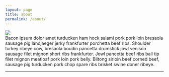 ```yaml
---
layout: page
title: about
permalink: /about/
---
```


<img class="col one right" src="/img/prof_pic.jpg">

<br/>
Bacon ipsum dolor amet turducken ham hock salami pork pork loin bresaola sausage pig landjaeger jerky frankfurter porchetta beef ribs.
Shoulder turkey ribeye cow, bresaola boudin pancetta drumstick jowl venison sausage filet mignon short ribs frankfurter. Jowl pancetta
beef ribs ball tip filet mignon meatloaf pork loin pork belly. Biltong sirloin beef corned beef, sausage pig turducken pork chop spare
ribs brisket swine doner ribeye.


<br/>
<hr/>
<br/>
<span class="contacticon center">
	<a href="mailto:loganjtheodore@gmail.com"><i class="fa fa-envelope-square"></i></a>
	<a href="https://www.linkedin.com" target="_blank"><i class="fa fa-linkedin-square"></i></a>
</span>



